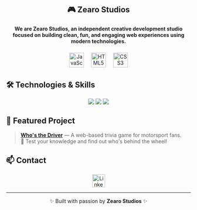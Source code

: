 <h2 align="center">🎮 Zearo Studios</h2>

###

<h4 align="center">We are <strong>Zearo Studios</strong>, an independent creative development studio focused on building clean, fun, and engaging web experiences using modern technologies.</h4>

###

<div align="center">
  <img src="https://cdn.jsdelivr.net/gh/devicons/devicon/icons/javascript/javascript-original.svg" height="40" alt="JavaScript logo" />
  <img width="12" />
  <img src="https://cdn.jsdelivr.net/gh/devicons/devicon/icons/html5/html5-original.svg" height="40" alt="HTML5 logo" />
  <img width="12" />
  <img src="https://cdn.jsdelivr.net/gh/devicons/devicon/icons/css3/css3-original.svg" height="40" alt="CSS3 logo" />
</div>

###

## 🛠️ Technologies & Skills

<div align="center">
  <img src="https://img.shields.io/badge/HTML5-%23E34F26.svg?style=for-the-badge&logo=html5&logoColor=white" />
  <img src="https://img.shields.io/badge/CSS3-%231572B6.svg?style=for-the-badge&logo=css3&logoColor=white" />
  <img src="https://img.shields.io/badge/JavaScript-%23F7DF1E.svg?style=for-the-badge&logo=javascript&logoColor=black" />
</div>

###

## 🎯 Featured Project

> [**Who's the Driver**]((https://zearostudio.github.io/whosthedriver/)) — A web-based trivia game for motorsport fans.  
> 🏁 Test your knowledge and find out who's behind the wheel!

###

## 📫 Contact

<div align="center">
  <a href="https://www.linkedin.com/in/zearostudio/" target="_blank">
    <img src="https://img.shields.io/static/v1?message=LinkedIn&logo=linkedin&label=&color=0077B5&logoColor=white&labelColor=&style=for-the-badge" height="35" alt="LinkedIn logo" />
  </a>
</div>

---

<p align="center">✨ Built with passion by <strong>Zearo Studios</strong> ✨</p>
